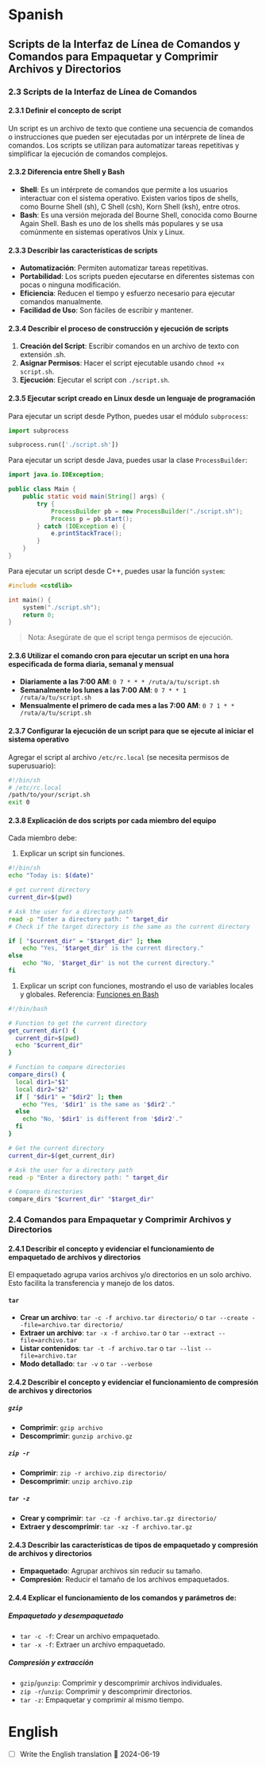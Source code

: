 # Spanish

## Scripts de la Interfaz de Línea de Comandos y Comandos para Empaquetar y Comprimir Archivos y Directorios

### 2.3 Scripts de la Interfaz de Línea de Comandos

#### 2.3.1 Definir el concepto de script
Un script es un archivo de texto que contiene una secuencia de comandos o instrucciones que pueden ser ejecutadas por un intérprete de línea de comandos. Los scripts se utilizan para automatizar tareas repetitivas y simplificar la ejecución de comandos complejos.

#### 2.3.2 Diferencia entre Shell y Bash
- **Shell**: Es un intérprete de comandos que permite a los usuarios interactuar con el sistema operativo. Existen varios tipos de shells, como Bourne Shell (sh), C Shell (csh), Korn Shell (ksh), entre otros.
- **Bash**: Es una versión mejorada del Bourne Shell, conocida como Bourne Again Shell. Bash es uno de los shells más populares y se usa comúnmente en sistemas operativos Unix y Linux.

#### 2.3.3 Describir las características de scripts
- **Automatización**: Permiten automatizar tareas repetitivas.
- **Portabilidad**: Los scripts pueden ejecutarse en diferentes sistemas con pocas o ninguna modificación.
- **Eficiencia**: Reducen el tiempo y esfuerzo necesario para ejecutar comandos manualmente.
- **Facilidad de Uso**: Son fáciles de escribir y mantener.

#### 2.3.4 Describir el proceso de construcción y ejecución de scripts
1. **Creación del Script**: Escribir comandos en un archivo de texto con extensión .sh.
2. **Asignar Permisos**: Hacer el script ejecutable usando `chmod +x script.sh`.
3. **Ejecución**: Ejecutar el script con `./script.sh`.

#### 2.3.5 Ejecutar script creado en Linux desde un lenguaje de programación
Para ejecutar un script desde Python, puedes usar el módulo `subprocess`:
```python
import subprocess

subprocess.run(['./script.sh'])
```

Para ejecutar un script desde Java, puedes usar la clase `ProcessBuilder`:
```java 
import java.io.IOException;

public class Main {
    public static void main(String[] args) {
        try {
            ProcessBuilder pb = new ProcessBuilder("./script.sh");
            Process p = pb.start();
        } catch (IOException e) {
            e.printStackTrace();
	    }
	}
}
```

Para ejecutar un script desde C++, puedes usar la función `system`:
```cpp
#include <cstdlib>

int main() {
    system("./script.sh");
    return 0;
}
```

> Nota: Asegúrate de que el script tenga permisos de ejecución.
#### 2.3.6 Utilizar el comando cron para ejecutar un script en una hora especificada de forma diaria, semanal y mensual

- **Diariamente a las 7:00 AM**: `0 7 * * * /ruta/a/tu/script.sh`
- **Semanalmente los lunes a las 7:00 AM**: `0 7 * * 1 /ruta/a/tu/script.sh`
- **Mensualmente el primero de cada mes a las 7:00 AM**: `0 7 1 * * /ruta/a/tu/script.sh`

#### 2.3.7 Configurar la ejecución de un script para que se ejecute al iniciar el sistema operativo

Agregar el script al archivo `/etc/rc.local` (se necesita permisos de superusuario):

```bash
#!/bin/sh
# /etc/rc.local
/path/to/your/script.sh
exit 0
```

#### 2.3.8 Explicación de dos scripts por cada miembro del equipo

Cada miembro debe:

1. Explicar un script sin funciones.
```bash
#!/bin/sh
echo "Today is: $(date)"

# get current directory
current_dir=$(pwd)

# Ask the user for a directory path 
read -p "Enter a directory path: " target_dir 
# Check if the target directory is the same as the current directory 

if [ "$current_dir" = "$target_dir" ]; then 
	echo "Yes, '$target_dir' is the current directory." 
else 
	echo "No, '$target_dir' is not the current directory." 
fi

```
1. Explicar un script con funciones, mostrando el uso de variables locales y globales. Referencia: [Funciones en Bash](https://linuxize.com/post/bash-functions/)
```bash
#!/bin/bash

# Function to get the current directory
get_current_dir() {
  current_dir=$(pwd)
  echo "$current_dir"
}

# Function to compare directories
compare_dirs() {
  local dir1="$1"
  local dir2="$2"
  if [ "$dir1" = "$dir2" ]; then
    echo "Yes, '$dir1' is the same as '$dir2'."
  else
    echo "No, '$dir1' is different from '$dir2'."
  fi
}

# Get the current directory
current_dir=$(get_current_dir)

# Ask the user for a directory path
read -p "Enter a directory path: " target_dir

# Compare directories
compare_dirs "$current_dir" "$target_dir"
```

### 2.4 Comandos para Empaquetar y Comprimir Archivos y Directorios

#### 2.4.1 Describir el concepto y evidenciar el funcionamiento de empaquetado de archivos y directorios

El empaquetado agrupa varios archivos y/o directorios en un solo archivo. Esto facilita la transferencia y manejo de los datos.

#### `tar`

- **Crear un archivo**: `tar -c -f archivo.tar directorio/` o `tar --create --file=archivo.tar directorio/`
- **Extraer un archivo**: `tar -x -f archivo.tar` o `tar --extract --file=archivo.tar`
- **Listar contenidos**: `tar -t -f archivo.tar` o `tar --list --file=archivo.tar`
- **Modo detallado**: `tar -v` o `tar --verbose`

#### 2.4.2 Describir el concepto y evidenciar el funcionamiento de compresión de archivos y directorios

##### `gzip`

- **Comprimir**: `gzip archivo`
- **Descomprimir**: `gunzip archivo.gz`

##### `zip -r`

- **Comprimir**: `zip -r archivo.zip directorio/`
- **Descomprimir**: `unzip archivo.zip`

##### `tar -z`

- **Crear y comprimir**: `tar -cz -f archivo.tar.gz directorio/`
- **Extraer y descomprimir**: `tar -xz -f archivo.tar.gz`

#### 2.4.3 Describir las características de tipos de empaquetado y compresión de archivos y directorios

- **Empaquetado**: Agrupar archivos sin reducir su tamaño.
- **Compresión**: Reducir el tamaño de los archivos empaquetados.

#### 2.4.4 Explicar el funcionamiento de los comandos y parámetros de:

##### Empaquetado y desempaquetado

- `tar -c -f`: Crear un archivo empaquetado.
- `tar -x -f`: Extraer un archivo empaquetado.

##### Compresión y extracción

- `gzip`/`gunzip`: Comprimir y descomprimir archivos individuales.
- `zip -r`/`unzip`: Comprimir y descomprimir directorios.
- `tar -z`: Empaquetar y comprimir al mismo tiempo.

# English
- [ ] Write the English translation 🛫 2024-06-19 